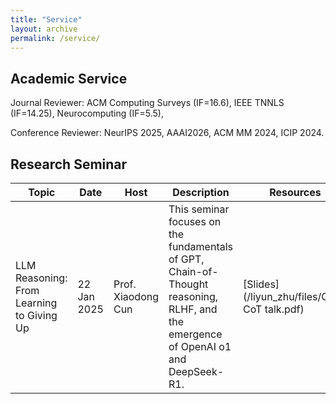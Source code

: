 ```yaml
---
title: "Service"
layout: archive
permalink: /service/
---
```

## Academic Service

Journal Reviewer: ACM Computing Surveys (IF=16.6), IEEE TNNLS (IF=14.25), Neurocomputing (IF=5.5), 

Conference Reviewer: NeurIPS 2025, AAAI2026, ACM MM 2024, ICIP 2024.

## Research Seminar

| Topic                                                       | Date       | Host  | Description                                                                                                             | Resources                                   |
|-------------------------------------------------------------|------------|------------|---------------------------------------------------------------------------------------------------------------------|----------------------------------------------|
| LLM Reasoning: From Learning to Giving Up | 22 Jan 2025 | Prof. Xiaodong Cun | This seminar focuses on the fundamentals of GPT, Chain-of-Thought reasoning, RLHF, and the emergence of OpenAI o1 and DeepSeek-R1.  | [Slides](/liyun_zhu/files/GPT-CoT talk.pdf)|
